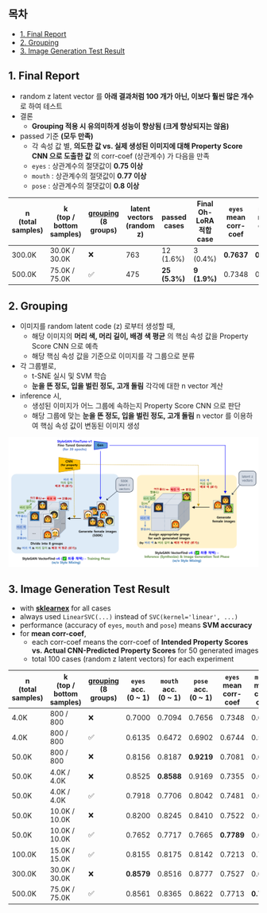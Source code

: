## 목차

* [1. Final Report](#1-final-report)
* [2. Grouping](#2-grouping)
* [3. Image Generation Test Result](#3-image-generation-test-result)

## 1. Final Report

* random z latent vector 를 **아래 결과처럼 100 개가 아닌, 이보다 훨씬 많은 개수** 로 하여 테스트
* 결론
  * **Grouping 적용 시 유의미하게 성능이 향상됨 (크게 향상되지는 않음)**
* passed 기준 **(모두 만족)**
  * 각 속성 값 별, **의도한 값 vs. 실제 생성된 이미지에 대해 Property Score CNN 으로 도출한 값** 의 corr-coef (상관계수) 가 다음을 만족 
  * ```eyes``` : 상관계수의 절댓값이 **0.75 이상**
  * ```mouth``` : 상관계수의 절댓값이 **0.77 이상**
  * ```pose``` : 상관계수의 절댓값이 **0.8 이상**

| n<br>(total samples) | k<br>(top / bottom samples) | [grouping](#2-grouping)<br>(8 groups) | latent vectors<br>(random z) | passed cases  | Final Oh-LoRA 적합 case | ```eyes``` mean corr-coef | ```mouth``` mean corr-coef | ```pose``` mean corr-coef | details<br>(csv)                                                                                                                                                                                                                                                                                                                                                                                                |
|----------------------|-----------------------------|---------------------------------------|------------------------------|---------------|-----------------------|---------------------------|----------------------------|---------------------------|-----------------------------------------------------------------------------------------------------------------------------------------------------------------------------------------------------------------------------------------------------------------------------------------------------------------------------------------------------------------------------------------------------------------|
| 300.0K               | 30.0K / 30.0K               | ❌                                     | 763                          | 12 (1.6%)     | 3 (0.4%)              | **0.7637**                | **0.7003**                 | 0.5616                    | [summary](https://github.com/WannaBeSuperteur/AI_Projects/blob/3a1cae36a05f195d63776f31929756906fb6d70a/2025_05_02_OhLoRA_v2/stylegan/stylegan_vectorfind_v6/image_generation_report/test_statistics.csv), [detail](https://github.com/WannaBeSuperteur/AI_Projects/blob/3a1cae36a05f195d63776f31929756906fb6d70a/2025_05_02_OhLoRA_v2/stylegan/stylegan_vectorfind_v6/image_generation_report/test_result.csv) |
| 500.0K               | 75.0K / 75.0K               | ✅                                     | 475                          | **25 (5.3%)** | **9 (1.9%)**          | 0.7348                    | 0.6995                     | **0.6686**                | [summary](https://github.com/WannaBeSuperteur/AI_Projects/blob/c35570cd2a942b52d33743f18bea4c68473d0c68/2025_05_02_OhLoRA_v2/stylegan/stylegan_vectorfind_v6/image_generation_report/test_statistics.csv), [detail](https://github.com/WannaBeSuperteur/AI_Projects/blob/c35570cd2a942b52d33743f18bea4c68473d0c68/2025_05_02_OhLoRA_v2/stylegan/stylegan_vectorfind_v6/image_generation_report/test_result.csv) |

## 2. Grouping

* 이미지를 random latent code (z) 로부터 생성할 때,
  * 해당 이미지의 **머리 색, 머리 길이, 배경 색 평균** 의 핵심 속성 값을 Property Score CNN 으로 예측
  * 해당 핵심 속성 값을 기준으로 이미지를 각 그룹으로 분류
* 각 그룹별로,
  * t-SNE 실시 및 SVM 학습
  * **눈을 뜬 정도, 입을 벌린 정도, 고개 돌림** 각각에 대한 n vector 계산
* inference 시,
  * 생성된 이미지가 어느 그룹에 속하는지 Property Score CNN 으로 판단
  * 해당 그룹에 맞는 **눈을 뜬 정도, 입을 벌린 정도, 고개 돌림** n vector 를 이용하여 핵심 속성 값이 변동된 이미지 생성

![image](../../../../images/250502_16.PNG)

## 3. Image Generation Test Result

* with **[sklearnex](https://medium.com/intel-analytics-software/from-hours-to-minutes-600x-faster-svm-647f904c31ae)** for all cases
* always used ```LinearSVC(...)``` instead of ```SVC(kernel='linear', ...)```
* performance (accuracy of ```eyes```, ```mouth``` and ```pose```) means **SVM accuracy**
* for **mean corr-coef**,
  * each corr-coef means the corr-coef of **Intended Property Scores vs. Actual CNN-Predicted Property Scores** for 50 generated images
  * total 100 cases (random z latent vectors) for each experiment

| n<br>(total samples) | k<br>(top / bottom samples) | [grouping](#2-grouping)<br>(8 groups) | ```eyes``` acc.<br>(0 ~ 1) | ```mouth``` acc.<br>(0 ~ 1) | ```pose``` acc.<br>(0 ~ 1) | ```eyes``` mean corr-coef | ```mouth``` mean corr-coef | ```pose``` mean corr-coef |
|----------------------|-----------------------------|---------------------------------------|----------------------------|-----------------------------|----------------------------|---------------------------|----------------------------|---------------------------|
| 4.0K                 | 800 / 800                   | ❌                                     | 0.7000                     | 0.7094                      | 0.7656                     | 0.7348                    | 0.6267                     | 0.5610                    |
| 4.0K                 | 800 / 800                   | ✅                                     | 0.6135                     | 0.6472                      | 0.6902                     | 0.6744                    | 0.5504                     | 0.5963                    |
| 50.0K                | 800 / 800                   | ❌                                     | 0.8156                     | 0.8187                      | **0.9219**                 | 0.7081                    | 0.6971                     | 0.5206                    |
| 50.0K                | 4.0K / 4.0K                 | ❌                                     | 0.8525                     | **0.8588**                  | 0.9169                     | 0.7355                    | 0.6895                     | 0.6112                    |
| 50.0K                | 4.0K / 4.0K                 | ✅                                     | 0.7918                     | 0.7706                      | 0.8042                     | 0.7481                    | 0.6644                     | 0.5412                    |
| 50.0K                | 10.0K / 10.0K               | ❌                                     | 0.8200                     | 0.8245                      | 0.8410                     | 0.7522                    | 0.6705                     | 0.5206                    |
| 50.0K                | 10.0K / 10.0K               | ✅                                     | 0.7652                     | 0.7717                      | 0.7665                     | **0.7789**                | 0.6860                     | **0.6322**                | 
| 100.0K               | 15.0K / 15.0K               | ✅                                     | 0.8155                     | 0.8175                      | 0.8142                     | 0.7213                    | 0.7106                     | 0.5795                    | 
| 300.0K               | 30.0K / 30.0K               | ❌                                     | **0.8579**                 | 0.8516                      | 0.8777                     | 0.7527                    | 0.6895                     | 0.6285                    |
| 500.0K               | 75.0K / 75.0K               | ✅                                     | 0.8561                     | 0.8365                      | 0.8622                     | 0.7713                    | **0.7244**                 | 0.5557                    |

